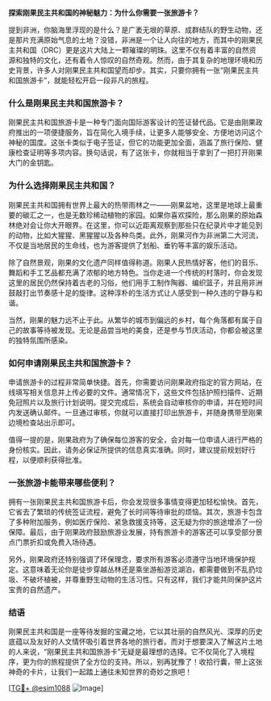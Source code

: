 **探索刚果民主共和国的神秘魅力：为什么你需要一张旅游卡？**

提到非洲，你脑海里浮现的是什么？是广袤无垠的草原、成群结队的野生动物，还是那片充满原始气息的土地？没错，非洲是一个让人向往的地方，而其中的刚果民主共和国（DRC）更是这片大陆上一颗璀璨的明珠。这里不仅有着丰富的自然资源和独特的文化，还有着令人惊叹的自然奇观。然而，由于其复杂的地理环境和历史背景，许多人对刚果民主共和国望而却步。其实，只要你拥有一张“刚果民主共和国旅游卡”，就能轻松开启一段非凡的旅程。

### 什么是刚果民主共和国旅游卡？

刚果民主共和国旅游卡是一种专门面向国际游客设计的签证替代品。它是由刚果政府推出的一项便捷服务，旨在简化入境手续，让更多人能够安全、方便地访问这个神秘的国度。这张卡类似于电子签证，但它的功能更加全面，涵盖了旅行保险、健康检查证明等多项内容。换句话说，有了这张卡，你就相当于拿到了一把打开刚果大门的金钥匙。

### 为什么选择刚果民主共和国？

刚果民主共和国拥有世界上最大的热带雨林之一——刚果盆地，这里是地球上最重要的碳汇之一，也是无数珍稀动植物的家园。如果你喜欢探险，那么刚果的原始森林绝对会让你大开眼界。在这里，你可以近距离观察到那些只在纪录片中才能见到的动物，比如大猩猩、黑猩猩以及各种鸟类。此外，刚果河作为非洲第二大河流，不仅是当地居民的生命线，也为游客提供了划船、垂钓等丰富的娱乐活动。

除了自然景观，刚果的文化遗产同样值得称道。刚果人民热情好客，他们的音乐、舞蹈和手工艺品都充满了浓郁的地方特色。当你走进一个传统的村落时，你会发现这里的居民仍然保持着古老的习俗，他们用手工制作陶器、编织篮子，并且用非洲鼓敲打出节奏感十足的旋律。这种淳朴的生活方式让人感受到一种久违的宁静与和谐。

当然，刚果的魅力远不止于此。从繁华的城市到偏远的乡村，每个角落都有属于自己的故事等待被发现。无论是品尝当地的美食，还是参与节庆活动，你都会被这里的独特氛围所感染。

### 如何申请刚果民主共和国旅游卡？

申请旅游卡的过程非常简单快捷。首先，你需要访问刚果政府指定的官方网站，在线填写相关信息并上传必要的文件。通常情况下，这些文件包括护照扫描件、近期免冠照片以及旅行计划说明。提交完成后，系统会自动审核你的申请，并在短时间内发送确认邮件。一旦通过审核，你就可以直接打印出旅游卡，并随身携带至刚果边境检查站出示即可。

值得一提的是，刚果政府为了确保每位游客的安全，会对每一位申请人进行严格的身份核实。因此，请务必保证所提供的信息真实准确。同时，建议提前规划好行程，以便顺利获得批准。

### 一张旅游卡能带来哪些便利？

拥有一张刚果民主共和国旅游卡后，你会发现很多事情变得更加轻松愉快。首先，它省去了繁琐的传统签证流程，避免了长时间等待审批的烦恼。其次，旅游卡包含了多种附加服务，例如医疗保险、紧急救援支持等，这无疑为你的旅途增添了一份保障。最后，由于刚果政府鼓励旅游业发展，持有旅游卡的游客还可以享受部分景点门票折扣或免费入场待遇。

另外，刚果政府还特别强调了环保理念，要求所有游客必须遵守当地环境保护规定。这意味着无论你是徒步穿越丛林还是乘坐游船游览湖泊，都需要做到不乱扔垃圾、不破坏植被，并尊重野生动物的生活习性。只有这样，我们才能共同保护这片宝贵的自然遗产。

### 结语

刚果民主共和国是一座等待发掘的宝藏之地，它以其壮丽的自然风光、深厚的历史底蕴以及友好的人文情怀吸引着世界各地的旅行者。而对于想要深入了解这片土地的人来说，“刚果民主共和国旅游卡”无疑是最理想的选择。它不仅简化了入境程序，更为你的旅程提供了全方位的支持。所以，别再犹豫了！收拾行囊，带上这张神奇的卡片，让我们一起踏上通往未知世界的奇妙之旅吧！

[[TG💪+ @esim1088](https://t.me/s/esim1088) ![Image](https://i.postimg.cc/4NQfJmqS/Snipaste-2025-05-13-00-14-12.png)]